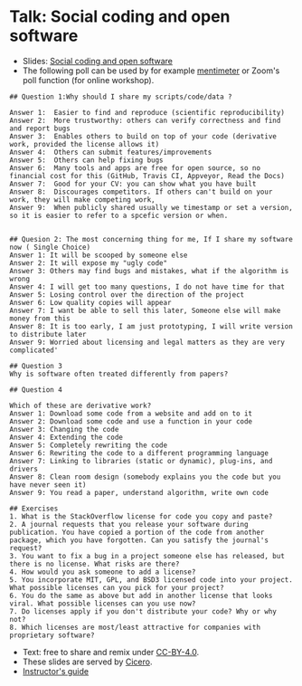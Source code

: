 

# Talk: Social coding and open software

- Slides: [Social coding and open software](http://cicero.xyz/v3/remark/0.14.0/github.com/coderefinery/social-coding/master/talk.md/)
- The following poll can be used by for example [mentimeter](https://www.mentimeter.com/) or Zoom's poll function (for online workshop).
```
## Question 1:Why should I share my scripts/code/data ?

Answer 1:  Easier to find and reproduce (scientific reproducibility)
Answer 2:  More trustworthy: others can verify correctness and find and report bugs
Answer 3:  Enables others to build on top of your code (derivative work, provided the license allows it)
Answer 4:  Others can submit features/improvements
Answer 5:  Others can help fixing bugs
Answer 6:  Many tools and apps are free for open source, so no financial cost for this (GitHub, Travis CI, Appveyor, Read the Docs)
Answer 7:  Good for your CV: you can show what you have built
Answer 8:  Discourages competitors. If others can't build on your work, they will make competing work,
Answer 9:  When publicly shared usually we timestamp or set a version, so it is easier to refer to a spcefic version or when. 


```


```
## Quesion 2: The most concerning thing for me, If I share my software now ( Single Choice)
Answer 1: It will be scooped by someone else
Answer 2: It will expose my "ugly code"
Answer 3: Others may find bugs and mistakes, what if the algorithm is wrong
Answer 4: I will get too many questions, I do not have time for that
Answer 5: Losing control over the direction of the project
Answer 6: Low quality copies will appear
Answer 7: I want be able to sell this later, Someone else will make money from this
Answer 8: It is too early, I am just prototyping, I will write version to distribute later
Answer 9: Worried about licensing and legal matters as they are very complicated'
```

```
## Question 3
Why is software often treated differently from papers?

```

```
## Question 4

Which of these are derivative work?
Answer 1: Download some code from a website and add on to it
Answer 2: Download some code and use a function in your code
Answer 3: Changing the code
Answer 4: Extending the code
Answer 5: Completely rewriting the code
Answer 6: Rewriting the code to a different programming language
Answer 7: Linking to libraries (static or dynamic), plug-ins, and drivers
Answer 8: Clean room design (somebody explains you the code but you have never seen it)
Answer 9: You read a paper, understand algorithm, write own code

```

```
## Exercises
1. What is the StackOverflow license for code you copy and paste?
2. A journal requests that you release your software during publication. You have copied a portion of the code from another package, which you have forgotten. Can you satisfy the journal's request?
3. You want to fix a bug in a project someone else has released, but there is no license. What risks are there?
4. How would you ask someone to add a license?
5. You incorporate MIT, GPL, and BSD3 licensed code into your project. What possible licenses can you pick for your project?
6. You do the same as above but add in another license that looks viral. What possible licenses can you use now?
7. Do licenses apply if you don't distribute your code? Why or why not?
8. Which licenses are most/least attractive for companies with proprietary software?

```



- Text: free to share and remix under [CC-BY-4.0](https://creativecommons.org/licenses/by/4.0/).
- These slides are served by [Cicero](https://github.com/bast/cicero).
- [Instructor's guide](guide.md)
